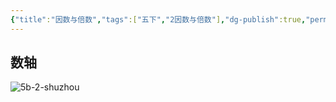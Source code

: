 ```yaml
---
{"title":"因数与倍数","tags":["五下","2因数与倍数"],"dg-publish":true,"permalink":"/5 课时设计/5b 因数与倍数/","dgPassFrontmatter":true,"noteIcon":""}
---
```



## 数轴

![5b-2-shuzhou](https://r2.edui123.com/2024/04/5b-2-shuzhou.png)